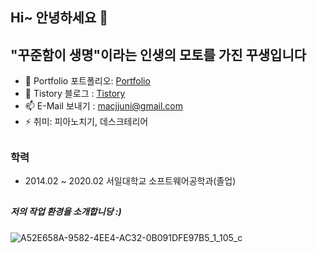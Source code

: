 ## Hi~ 안녕하세요 👋

## "꾸준함이 생명"이라는 인생의 모토를 가진 꾸생입니다 
- 🌱 Portfolio 포트폴리오: [Portfolio](https://www.juni-official.com/)
- 🙌 Tistory 블로그 : [Tistory](https://juni-official.tistory.com/)
- 📫 E-Mail 보내기 : macjjuni@gmail.com
- ⚡ 취미: 피아노치기, 데스크테리어
##
### 학력
- 2014.02 ~ 2020.02 서일대학교 소프트웨어공학과(졸업)
##
##
##### 저의 작업 환경을 소개합니당 :)
![A52E658A-9582-4EE4-AC32-0B091DFE97B5_1_105_c](https://user-images.githubusercontent.com/38034518/121360310-415b7e00-c96f-11eb-9d8f-754525113b70.jpeg)

